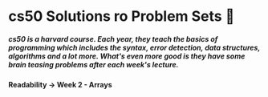 # cs50 Solutions ro Problem Sets :raised_hands:

##### cs50 is a harvard course. Each year, they teach the basics of programming which includes the syntax, error detection, data structures, algorithms and a lot more. What's even more good is they have some brain teasing problems after each week's lecture.

#### Readability -> Week 2 - Arrays
